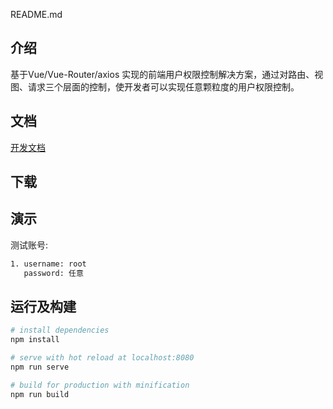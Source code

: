 README.md

## 介绍

基于Vue/Vue-Router/axios 实现的前端用户权限控制解决方案，通过对路由、视图、请求三个层面的控制，使开发者可以实现任意颗粒度的用户权限控制。

## 文档

[开发文档](暂无)


## 下载



## 演示

测试账号:

``` bash
1. username: root
   password: 任意
```


## 运行及构建

``` bash
# install dependencies
npm install

# serve with hot reload at localhost:8080
npm run serve

# build for production with minification
npm run build

```

